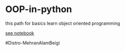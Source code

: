 # OOP-in-python

this path for basics learn object oriented programming

[see notebook](https://github.com/Mehranalam/OOP-in-python/blob/main/OOPinpython.ipynb)


#Distro-MehranAlamBeigi
